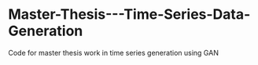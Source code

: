 # Master-Thesis---Time-Series-Data-Generation
Code for master thesis work in time series generation using GAN
